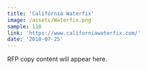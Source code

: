 ```yaml
---
title: 'California Waterfix'
image: /assets/Waterfix.png
sample: 110
link: 'https://www.californiawaterfix.com/'
date: '2018-07-25'
---
```

RFP copy content will appear here.